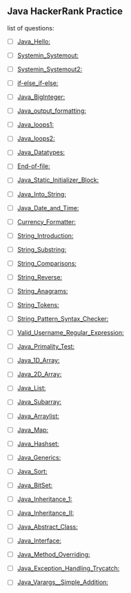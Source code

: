## Java HackerRank Practice


list of questions:

+ [ ] [Java_Hello:](https://www.hackerrank.com/challenges/welcome-to-java/problem)

+ [ ] [Systemin_Systemout:](https://www.hackerrank.com/challenges/java-stdin-and-stdout-1/problem)

+ [ ] [Systemin_Systemout2:](https://www.hackerrank.com/challenges/java-stdin-stdout/problem)

+ [ ] [if-else_if-else:](https://www.hackerrank.com/challenges/java-if-else/problem)

+ [ ] [Java_BigInteger:](https://www.hackerrank.com/challenges/java-biginteger/problem)

+ [ ] [Java_output_formatting:](https://www.hackerrank.com/challenges/java-output-formatting/problem)

+ [ ] [Java_loops1:](https://www.hackerrank.com/challenges/java-loops-i/problem)

+ [ ] [Java_loops2:](https://www.hackerrank.com/challenges/java-loops/problem)

+ [ ] [Java_Datatypes:](https://www.hackerrank.com/challenges/java-datatypes/problem)

+ [ ] [End-of-file:](https://www.hackerrank.com/challenges/java-end-of-file/problem)

+ [ ] [Java_Static_Initializer_Block:](https://www.hackerrank.com/challenges/java-static-initializer-block/problem)

+ [ ] [Java_Into_String:](https://www.hackerrank.com/challenges/java-int-to-string/problem)

+ [ ] [Java_Date_and_Time:](https://www.hackerrank.com/challenges/java-date-and-time/problem)

+ [ ] [Currency_Formatter:](https://www.hackerrank.com/challenges/java-currency-formatter/problem)

+ [ ] [String_Introduction:](https://www.hackerrank.com/challenges/java-strings-introduction/problem)

+ [ ] [String_Substring:](https://www.hackerrank.com/challenges/java-substring/problem)

+ [ ] [String_Comparisons:](https://www.hackerrank.com/challenges/java-string-compare/problem)

+ [ ] [String_Reverse:](https://www.hackerrank.com/challenges/java-string-reverse/problem)

+ [ ] [String_Anagrams:](https://www.hackerrank.com/challenges/java-anagrams/problem)

+ [ ] [String_Tokens:](https://www.hackerrank.com/challenges/java-string-tokens/problem)

+ [ ] [String_Pattern_Syntax_Checker:](https://www.hackerrank.com/challenges/pattern-syntax-checker/problem)

+ [ ] [Valid_Username_Regular_Expression:](https://www.hackerrank.com/challenges/valid-username-checker/problem)

+ [ ] [Java_Primality_Test:](https://www.hackerrank.com/challenges/valid-username-checker/problem)

+ [ ] [Java_1D_Array:](https://www.hackerrank.com/challenges/java-1d-array-introduction/problem)

+ [ ] [Java_2D_Array:](https://www.hackerrank.com/challenges/java-2d-array-introduction/problem)

+ [ ] [Java_List:](https://www.hackerrank.com/challenges/java-list/problem)

+ [ ] [Java_Subarray:](https://www.hackerrank.com/challenges/java-negative-subarray/probleme)

+ [ ] [Java_Arraylist:](https://www.hackerrank.com/challenges/java-arraylist/problem)

+ [ ] [Java_Map:](https://www.hackerrank.com/challenges/phone-book/problem)

+ [ ] [Java_Hashset:](https://www.hackerrank.com/challenges/java-hashset/problem)

+ [ ] [Java_Generics:](https://www.hackerrank.com/challenges/java-generics/problem)

+ [ ] [Java_Sort:](https://www.hackerrank.com/challenges/java-sort/problem)

+ [ ] [Java_BitSet:](https://www.hackerrank.com/challenges/java-bitset/problem)

+ [ ] [Java_Inheritance_1:](https://www.hackerrank.com/challenges/java-inheritance-1/problem)

+ [ ] [Java_Inheritance_II:](https://www.hackerrank.com/challenges/java-inheritance-2/problem)

+ [ ] [Java_Abstract_Class:](https://www.hackerrank.com/challenges/java-abstract-class/problem)

+ [ ] [Java_Interface:](https://www.hackerrank.com/challenges/java-interface/problem)

+ [ ] [Java_Method_Overriding:](https://www.hackerrank.com/challenges/java-method-overriding/problem)

+ [ ] [Java_Exception_Handling_Trycatch:](https://www.hackerrank.com/challenges/java-exception-handling-try-catch/problem)

+ [ ] [Java_Varargs__Simple_Addition:](https://www.hackerrank.com/challenges/simple-addition-varargs/problem)